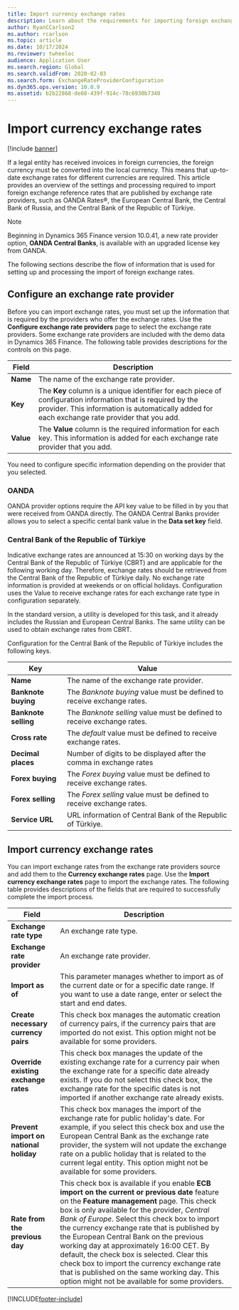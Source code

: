 ```yaml
---
title: Import currency exchange rates
description: Learn about the requirements for importing foreign exchange reference rates that are published by exchange rate providers.
author: RyanCCarlson2 
ms.author: rcarlson
ms.topic: article
ms.date: 10/17/2024
ms.reviewer: twheeloc
audience: Application User 
ms.search.region: Global
ms.search.validFrom: 2020-02-03
ms.search.form: ExchangeRateProviderConfiguration
ms.dyn365.ops.version: 10.0.9
ms.assetid: b2b22868-de68-439f-914c-78c6930b7340
---
```


# Import currency exchange rates

[!include [banner](../includes/banner.md)]

If a legal entity has received invoices in foreign currencies, the foreign currency must be converted into the local currency. This means that up-to-date exchange rates for different currencies are required. This article provides an overview of the settings and processing required to import foreign exchange reference rates that are published by exchange rate providers, such as OANDA Rates®,  the European Central Bank, the Central Bank of Russia, and the Central Bank of the Republic of Türkiye. 
>[!NOTE]
>Beginning in Dynamics 365 Finance version 10.0.41, a new rate provider option, **OANDA Central Banks**, is available with an upgraded license key from OANDA. 

The following sections describe the flow of information that is used for setting up and processing the import of foreign exchange rates.

## Configure an exchange rate provider
Before you can import exchange rates, you must set up the information that is required by the providers who offer the exchange rates. Use the **Configure exchange rate providers** page to select the exchange rate providers. Some exchange rate providers are included with the demo data in Dynamics 365 Finance. The following table provides descriptions for the controls on this page. 

| Field | Description                   |
|-----------|-----------------------------------|
| **Name**  | The name of the exchange rate provider.                                                                                                          |
| **Key**   | The **Key** column is a unique identifier for each piece of configuration information that is required by the provider. This information is automatically added for each exchange rate provider that you add. |
| **Value** | The **Value** column is the required information for each key. This information is added for each exchange rate provider that you add.|

You need to configure specific information depending on the provider that you selected.

### OANDA

OANDA provider options require the API key value to be filled in by you that were received from OANDA directly. The OANDA Central Banks provider allows you to select a specific cental bank value in the **Data set key** field.

### Central Bank of the Republic of Türkiye

Indicative exchange rates are announced at 15:30 on working days by the Central Bank of the Republic of Türkiye (CBRT) and are applicable for the following working day. Therefore, exchange rates should be retrieved from the Central Bank of the Republic of Türkiye daily. No exchange rate information is provided at weekends or on official holidays. Configuration uses the Value to receive exchange rates for each exchange rate type in configuration separately.

In the standard version, a utility is developed for this task, and it already includes the Russian and European Central Banks. The same utility can be used to obtain exchange rates from CBRT.

Configuration for the Central Bank of the Republic of Türkiye includes the following keys.

| Key | Value |
| ------ | -------------------------------------------------------------------------------|
| **Name** | The name of the exchange rate provider. |                                   
| **Banknote buying** | The *Banknote buying* value must be defined to receive exchange rates.|
| **Banknote selling** | The *Banknote selling* value must be defined to receive exchange rates. |
| **Cross rate** | The *default* value must be defined to receive exchange rates.|
| **Decimal places** | Number of digits to be displayed after the comma in exchange rates |
| **Forex buying** | The *Forex buying* value must be defined to receive exchange rates. |
| **Forex selling** | The *Forex selling* value must be defined to receive exchange rates. |
| **Service URL** | URL information of Central Bank of the Republic of Türkiye. |

## Import currency exchange rates
You can import exchange rates from the exchange rate providers source and add them to the **Currency exchange rates** page. Use the **Import currency exchange rates** page to import the exchange rates. The following table provides descriptions of the fields that are required to successfully complete the import process.

| Field | Description                   |
|-----------|-----------------------------------|
| **Exchange rate type**                 | An exchange rate type.                                                                                                                                                                                                                                                                                                                                                      |
| **Exchange rate provider**             | An exchange rate provider.                                                                                                                                                                                                                                                                                                                                                  |
| **Import as of**                       | This parameter manages whether to import as of the current date or for a specific date range. If you want to use a date range, enter or select the start and end dates.                                                                                                                                                                                                                |
| **Create necessary currency pairs**    | This check box manages the automatic creation of currency pairs, if the currency pairs that are imported do not exist. This option might not be available for some providers.                                                                                                                                                                                               |
| **Override existing exchange rates**   | This check box manages the update of the existing exchange rate for a currency pair when the exchange rate for a specific date already exists. If you do not select this check box, the exchange rate for the specific dates is not imported if another exchange rate already exists.                                                                                       |
| **Prevent import on national holiday** | This check box manages the import of the exchange rate for public holiday's date. For example, if you select this check box and use the European Central Bank as the exchange rate provider, the system will not update the exchange rate on a public holiday that is related to the current legal entity. This option might not be available for some providers. |
| **Rate from the previous day** | This check box is available if you enable **ECB import on the current or previous date** feature on the **Feature management** page. This check box is only available for the provider, *Central Bank of Europe*. Select this check box to import the currency exchange rate that is published by the European Central Bank on the previous working day at approximately 16:00 CET. By default, the check box is selected. Clear this check box to import the currency exchange rate that is published on the same working day. This option might not be available for some providers. |


[!INCLUDE[footer-include](../../includes/footer-banner.md)]
